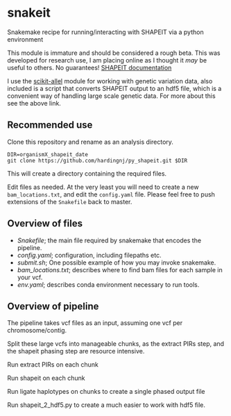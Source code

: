 # snakeit

Snakemake recipe for running/interacting with SHAPEIT via a python environment

This module is immature and should be considered a rough beta. 
This was developed for research use, I am placing online as I thought it *may* be useful to others. No guarantees!
[SHAPEIT documentation](https://mathgen.stats.ox.ac.uk/genetics_software/shapeit/shapeit.html)

I use the [scikit-allel](http://scikit-allel.readthedocs.io/en/latest/) module for working with genetic variation data, also included is a script that converts SHAPEIT output to an hdf5 file, 
which is a convenient way of handling large scale genetic data. For more about this see the above link.

## Recommended use

Clone this repository and rename as an analysis directory.

```
DIR=organismX_shapeit_date
git clone https://github.com/hardingnj/py_shapeit.git $DIR
```
This will create a directory containing the required files.

Edit files as needed. At the very least you will need to create a new `bam_locations.txt`, and edit the `config.yaml` file. Please feel free to push extensions of the `Snakefile` back to master.

## Overview of files

- *Snakefile*; the main file required by snakemake that encodes the pipeline.
- *config.yaml*; configuration, including filepaths etc.
- *submit.sh*; One possible example of how you may invoke snakemake.
- *bam_locations.txt*; describes where to find bam files for each sample in your vcf.
- *env.yaml*; describes conda environment necessary to run tools.

## Overview of pipeline

The pipeline takes vcf files as an input, assuming one vcf per chromosome/contig.

Split these large vcfs into manageable chunks, as the extract PIRs step, and the shapeit phasing step are resource intensive.

Run extract PIRs on each chunk

Run shapeit on each chunk

Run ligate haplotypes on chunks to create a single phased output file

Run shapeit_2_hdf5.py to create a much easier to work with hdf5 file.
